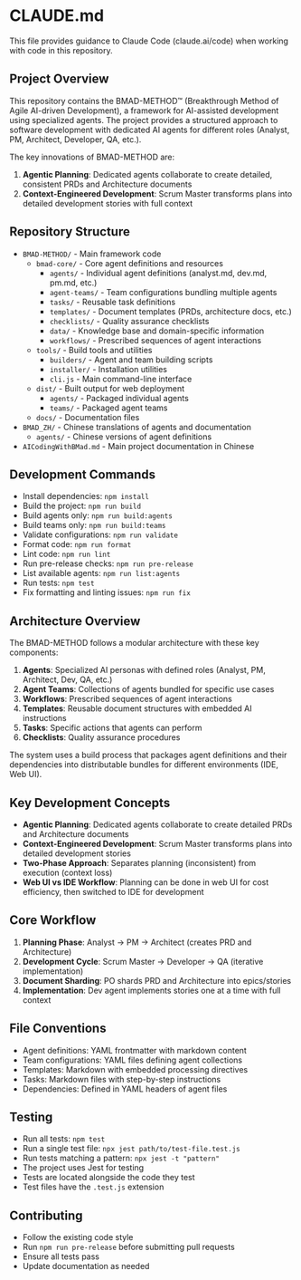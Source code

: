 # CLAUDE.md

This file provides guidance to Claude Code (claude.ai/code) when working with code in this repository.

## Project Overview

This repository contains the BMAD-METHOD™ (Breakthrough Method of Agile AI-driven Development), a framework for AI-assisted development using specialized agents. The project provides a structured approach to software development with dedicated AI agents for different roles (Analyst, PM, Architect, Developer, QA, etc.).

The key innovations of BMAD-METHOD are:
1. **Agentic Planning**: Dedicated agents collaborate to create detailed, consistent PRDs and Architecture documents
2. **Context-Engineered Development**: Scrum Master transforms plans into detailed development stories with full context

## Repository Structure

- `BMAD-METHOD/` - Main framework code
  - `bmad-core/` - Core agent definitions and resources
    - `agents/` - Individual agent definitions (analyst.md, dev.md, pm.md, etc.)
    - `agent-teams/` - Team configurations bundling multiple agents
    - `tasks/` - Reusable task definitions
    - `templates/` - Document templates (PRDs, architecture docs, etc.)
    - `checklists/` - Quality assurance checklists
    - `data/` - Knowledge base and domain-specific information
    - `workflows/` - Prescribed sequences of agent interactions
  - `tools/` - Build tools and utilities
    - `builders/` - Agent and team building scripts
    - `installer/` - Installation utilities
    - `cli.js` - Main command-line interface
  - `dist/` - Built output for web deployment
    - `agents/` - Packaged individual agents
    - `teams/` - Packaged agent teams
  - `docs/` - Documentation files
- `BMAD_ZH/` - Chinese translations of agents and documentation
  - `agents/` - Chinese versions of agent definitions
- `AICodingWithBMad.md` - Main project documentation in Chinese

## Development Commands

- Install dependencies: `npm install`
- Build the project: `npm run build`
- Build agents only: `npm run build:agents`
- Build teams only: `npm run build:teams`
- Validate configurations: `npm run validate`
- Format code: `npm run format`
- Lint code: `npm run lint`
- Run pre-release checks: `npm run pre-release`
- List available agents: `npm run list:agents`
- Run tests: `npm test`
- Fix formatting and linting issues: `npm run fix`

## Architecture Overview

The BMAD-METHOD follows a modular architecture with these key components:

1. **Agents**: Specialized AI personas with defined roles (Analyst, PM, Architect, Dev, QA, etc.)
2. **Agent Teams**: Collections of agents bundled for specific use cases
3. **Workflows**: Prescribed sequences of agent interactions
4. **Templates**: Reusable document structures with embedded AI instructions
5. **Tasks**: Specific actions that agents can perform
6. **Checklists**: Quality assurance procedures

The system uses a build process that packages agent definitions and their dependencies into distributable bundles for different environments (IDE, Web UI).

## Key Development Concepts

- **Agentic Planning**: Dedicated agents collaborate to create detailed PRDs and Architecture documents
- **Context-Engineered Development**: Scrum Master transforms plans into detailed development stories
- **Two-Phase Approach**: Separates planning (inconsistent) from execution (context loss)
- **Web UI vs IDE Workflow**: Planning can be done in web UI for cost efficiency, then switched to IDE for development

## Core Workflow

1. **Planning Phase**: Analyst → PM → Architect (creates PRD and Architecture)
2. **Development Cycle**: Scrum Master → Developer → QA (iterative implementation)
3. **Document Sharding**: PO shards PRD and Architecture into epics/stories
4. **Implementation**: Dev agent implements stories one at a time with full context

## File Conventions

- Agent definitions: YAML frontmatter with markdown content
- Team configurations: YAML files defining agent collections
- Templates: Markdown with embedded processing directives
- Tasks: Markdown files with step-by-step instructions
- Dependencies: Defined in YAML headers of agent files

## Testing

- Run all tests: `npm test`
- Run a single test file: `npx jest path/to/test-file.test.js`
- Run tests matching a pattern: `npx jest -t "pattern"`
- The project uses Jest for testing
- Tests are located alongside the code they test
- Test files have the `.test.js` extension

## Contributing

- Follow the existing code style
- Run `npm run pre-release` before submitting pull requests
- Ensure all tests pass
- Update documentation as needed